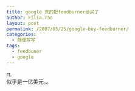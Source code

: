 ```yaml
---
title: google 真的把feedburner给买了
author: Filia.Tao
layout: post
permalink: /2007/05/25/google-buy-feedburner/
categories:
  - 随便写写
tags:
  - feedbuner
  - google
---
```

rt.  
似乎是一亿美元。。
